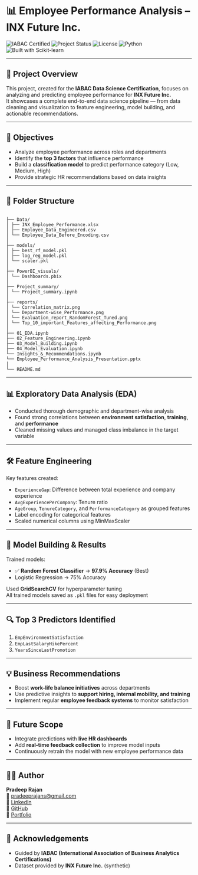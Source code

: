 # 📊 Employee Performance Analysis – INX Future Inc.

![IABAC Certified](https://img.shields.io/badge/Certified-IABAC-blue)
![Project Status](https://img.shields.io/badge/Status-Completed-brightgreen)
![License](https://img.shields.io/badge/License-MIT-lightgrey)
![Python](https://img.shields.io/badge/Python-3.10-blue)
![Built with Scikit-learn](https://img.shields.io/badge/Built%20with-scikit--learn-yellow)

---

## 🧾 Project Overview

This project, created for the **IABAC Data Science Certification**, focuses on analyzing and predicting employee performance for **INX Future Inc.**  
It showcases a complete end-to-end data science pipeline — from data cleaning and visualization to feature engineering, model building, and actionable recommendations.

---

## 🎯 Objectives

- Analyze employee performance across roles and departments
- Identify the **top 3 factors** that influence performance
- Build a **classification model** to predict performance category (Low, Medium, High)
- Provide strategic HR recommendations based on data insights

---

## 📁 Folder Structure

```

├── Data/
│ ├── INX_Employee_Performance.xlsx
│ ├── Employee_Data_Engineered.csv
│ └── Employee_Data_Before_Encoding.csv
│
├── models/
│ ├── best_rf_model.pkl
│ ├── log_reg_model.pkl
│ └── scaler.pkl
│
├── PowerBI_visuals/
│ └── Dashboards.pbix
│
├── Project_summary/
│ └── Project_summary.ipynb
│
├── reports/
│ └── Correlation_matrix.png
│ └── Department-wise_Performance.png
│ └── Evaluation_report_RandomForest_Tuned.png
│ └── Top_10_important_Features_affecting_Performance.png
│
├── 01_EDA.ipynb
├── 02_Feature_Engineering.ipynb
├── 03_Model_Building.ipynb
├── 04_Model_Evaluation.ipynb
└── Insights_&_Recommendations.ipynb
└── Employee_Performance_Analysis_Presentation.pptx
│
└── README.md
```
---

## 📊 Exploratory Data Analysis (EDA)

- Conducted thorough demographic and department-wise analysis
- Found strong correlations between **environment satisfaction**, **training**, and **performance**
- Cleaned missing values and managed class imbalance in the target variable

---

## 🛠 Feature Engineering

Key features created:
- `ExperienceGap`: Difference between total experience and company experience  
- `AvgExperiencePerCompany`: Tenure ratio  
- `AgeGroup`, `TenureCategory`, and `PerformanceCategory` as grouped features  
- Label encoding for categorical features  
- Scaled numerical columns using MinMaxScaler  

---

## 🤖 Model Building & Results

Trained models:
- ✅ **Random Forest Classifier** → **97.9% Accuracy** (Best)
- Logistic Regression → 75% Accuracy

Used **GridSearchCV** for hyperparameter tuning  
All trained models saved as `.pkl` files for easy deployment

---

## 🔍 Top 3 Predictors Identified

1. `EmpEnvironmentSatisfaction`
2. `EmpLastSalaryHikePercent`
3. `YearsSinceLastPromotion`

---

## 💡 Business Recommendations

- Boost **work-life balance initiatives** across departments
- Use predictive insights to **support hiring, internal mobility, and training**
- Implement regular **employee feedback systems** to monitor satisfaction

---

## 🔭 Future Scope

- Integrate predictions with **live HR dashboards**
- Add **real-time feedback collection** to improve model inputs
- Continuously retrain the model with new employee performance data

---

## 👨‍💻 Author

**Pradeep Rajan**  
📧 pradeeprajans@gmail.com  
🔗 [LinkedIn](https://linkedin.com/in/pradeeprajans)  
🔗 [GitHub](https://github.com/pradeeprajans)  
🔗 [Portfolio](https://your-portfolio-link.com)

---

## 🙏 Acknowledgements

- Guided by **IABAC (International Association of Business Analytics Certifications)**
- Dataset provided by **INX Future Inc.** (synthetic)
